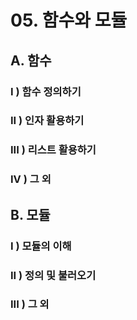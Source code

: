 # 05. 함수와 모듈

## A. 함수

### **I ) 함수 정의하기**

### **II )  인자 활용하기**

### **III ) 리스트 활용하기**

### **IV ) 그 외**

## B. 모듈

### **I ) 모듈의 이해**

### **II )  정의 및 불러오기**

### **III ) 그 외**